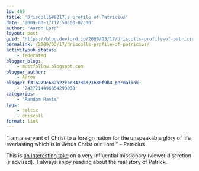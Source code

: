 ```yaml
---
id: 409
title: 'Driscoll&#8217;s profile of Patricius'
date: '2009-03-17T17:50:00-07:00'
author: 'Aaron Lord'
layout: post
guid: 'https://blog.devlord.io/2009/03/17/driscolls-profile-of-patricius/'
permalink: /2009/03/17/driscolls-profile-of-patricius/
activitypub_status:
    - federated
blogger_blog:
    - mustfollow.blogspot.com
blogger_author:
    - Aaron
blogger_f316279e632a22cbc8478bd21b80f9b4_permalink:
    - '7427214496854293038'
categories:
    - 'Random Rants'
tags:
    - celtic
    - driscoll
format: link
---
```


“I am a servant of Christ to a foreign nation for the unspeakable glory of life everlasting which is in Jesus Christ our Lord.” – Patricius

This is <a href="http://theresurgence.com/Vintage_Saints_Saint_Patrick_Part_1">an interesting take</a> on a very influential missionary (viewer discretion is advised).  I always enjoy reading about the real story of Patrick.